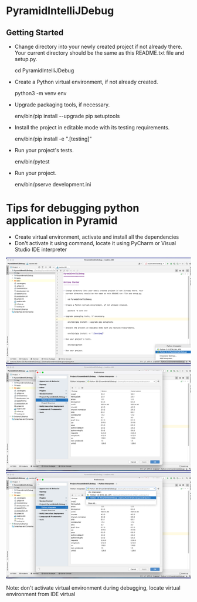 PyramidIntelliJDebug
====================

Getting Started
---------------

- Change directory into your newly created project if not already there. Your
  current directory should be the same as this README.txt file and setup.py.

    cd PyramidIntelliJDebug

- Create a Python virtual environment, if not already created.

    python3 -m venv env

- Upgrade packaging tools, if necessary.

    env/bin/pip install --upgrade pip setuptools

- Install the project in editable mode with its testing requirements.

    env/bin/pip install -e ".[testing]"

- Run your project's tests.

    env/bin/pytest

- Run your project.

    env/bin/pserve development.ini

# Tips for debugging python application in Pyramid #
- Create virtual environment, activate and install all the dependencies
- Don't activate it using command, locate it using PyCharm or Visual Studio IDE interpreter
<img src="img/img1.png"/>
<img src="img/img2.png"/>
<img src="img/img3.png"/>

Note: don't activate virtual environment during debugging, locate virtual environment from IDE virtual
